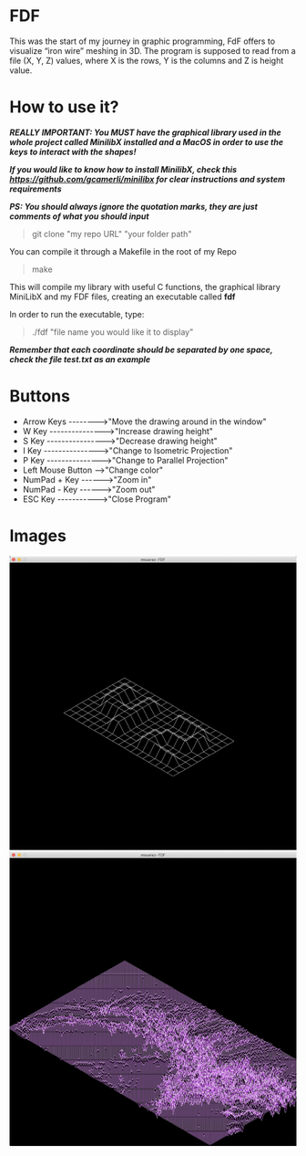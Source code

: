 # FDF

This was the start of my journey in graphic programming, FdF offers to visualize “iron wire” meshing in 3D.
The program is supposed to read from a file (X, Y, Z) values, where X is the rows, Y is the columns and Z is height value.

# How to use it?

***REALLY IMPORTANT: You MUST have the graphical library used in the whole project called MinilibX installed and a MacOS in order to
use the keys to interact with the shapes!***

***If you would like to know how to install MinilibX, check this https://github.com/gcamerli/minilibx for clear instructions and system requirements***

***PS: You should always ignore the quotation marks, they are just comments of what you should input***

> git clone "my repo URL" "your folder path"

You can compile it through a Makefile in the root of my Repo
> make

This will compile my library with useful C functions, the graphical library MiniLibX and my FDF files,
creating an executable called **fdf**

In order to run the executable, type:
> ./fdf "file name you would like it to display"

***Remember that each coordinate should be separated by one space, check the file test.txt as an example***

# Buttons
- Arrow Keys -------->"Move the drawing around in the window"
- W Key --------------->"Increase drawing height"
- S Key ---------------->"Decrease drawing height"
- I Key --------------->"Change to Isometric Projection"
- P Key --------------->"Change to Parallel Projection"
- Left Mouse Button -->"Change color"
- NumPad + Key ------>"Zoom in"
- NumPad - Key ------>"Zoom out"
- ESC Key ----------->"Close Program"

# Images

![Image of Subject](https://github.com/MuSuareZ/FDF/blob/master/img/42logo.png)
![Image of Subject](https://github.com/MuSuareZ/FDF/blob/master/img/mars.png)

